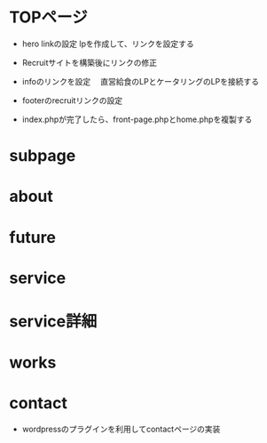 # TOPページ

- hero linkの設定
  lpを作成して、リンクを設定する

- Recruitサイトを構築後にリンクの修正

- infoのリンクを設定
　直営給食のLPとケータリングのLPを接続する

- footerのrecruitリンクの設定

- index.phpが完了したら、front-page.phpとhome.phpを複製する

<!-- - informationセクションのホバーする前まですこし黒くフィルターをかけて、ホバーしたときに明るくなるように変更 -->

<!-- - すべてのページ共通で読み込むjsとそれぞれのページのjsを切り分けて管理をする
　基本的にgsapはすべてのページで読み込みをさせてもOK -->

<!-- - footerのアドレスをinfo@。。。に変更する -->

<!-- - main.jsのcontent__titleのスクロールに合わせたクラス付与をfutureのjs実装の方法に変更 -->

<!-- - imgタグのalt設定をきにゅうする -->

<!-- - header iconを見やすくする
　mix-brend modeかボックスシャドウか、ほかの色を検討するかためhしてみる -->

<!-- - contents__titleの日本語表記の表示を早くする -->

# subpage

<!-- - subpage-heroのタイトルアニメーションの実装 -->




# about

<!-- - messageのフォントの確認 -->

<!-- - 代表取締役の左位置の調整 -->



# future

<!-- - subpage-Heroのヘッドラインのアニメーション実装
  クリップパスで隠しておいてスクロールで発火させて表示させる
  クリップパスを左から100%に大きくする。テキスト自体を少し左に置いておいてほぼ同時に表示させる -->

<!-- - enHeadlineのアンダーバーが左から右へ伸ばす
　テキストをクリップパスで表示できるようにしておく
　そのあとに下に隠しておいたテキストを上に表示させる -->
<!--
- descriptionヘッドラインをゆっくりと表示させる

- 02 03のimageをスクロールに合わせて、アニメーションさせる -->

# service

<!-- - descriptionヘッドラインをfutureと同じようにゆっくりと表示させる -->

<!-- - imageをスクロールに合わせてアニメーションさせる -->

<!-- - cateringの.を取り除く -->

<!-- - linkボタンのfont-weightをnomalに変更する -->

# service詳細

<!-- - serviceリストのページに戻るボタンを作成する -->

<!-- - headlineを表示させるアニメーションの実装 -->

<!-- - imageのスクロール連動アニメーションの実装 -->

# works

<!-- - セクショントップのラインが左から右に伸びていく
　英語表記の事業名をしゅる直させる -->

<!-- - 下のimageのスクロールアニメーションを実装する
　横に移動するようにしたいな -->

# contact

- wordpressのプラグインを利用してcontactページの実装